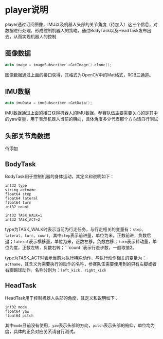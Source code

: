 # player说明
player通过订阅图像，IMU以及机器人头部的关节角度（待加入）这三个信息，对数据进行处理，形成控制机器人的策略，通过BodyTask以及HeadTask发布出去，从而实现机器人的控制
## 图像数据
```cpp
auto image = imageSubscriber->GetImage().clone();
```
图像数据通过上面的接口获得，其格式为OpenCV中的Mat格式，RGB三通道。

## IMU数据
```cpp
auto imuData = imuSubscriber->GetData();
```
IMU数据通过上面的接口获得机器人的IMU数据，参赛队伍主要需要关心的是其中的yaw变量，用于表示机器人当前的朝向，具体角度多少代表那个方向请自行测试

## 头部关节角数据
待添加

## BodyTask
BodyTask用于控制机器的身体运动，其定义和说明如下：
```
int32 type
string actname
float64 step
float64 lateral
float64 turn
int32 count

int32 TASK_WALK=1
int32 TASK_ACT=2
```
type为TASK_WALK时表示当前为行走任务，与行走相关的变量有：```step, lateral, turn, count```，其中```step```表示前进量，单位为米，正数前进，负数后退；```lateral```表示横移量，单位为米，正数左移，负数右移；```turn```表示转动量，单位为度，正数左转，负数右转；```count``表示行走步数，一般取值2。

type为TASK_ACT时表示当前为执行特殊动作，与执行动作相关的变量为：```actname```，其含义为需要执行的动作的名称，参赛队伍需要使用到的只有左脚或者右脚踢球动作，名称分别为：```left_kick, right_kick```

## HeadTask
HeadTask用于控制机器人头部的角度，其定义和说明如下：
```
int32 mode
float64 yaw
float64 pitch
```
其中```mode```目前没有使用，```yaw```表示头部的方向，```pitch```表示头部的俯仰，单位均为度，具体的正负对应关系请自行测试。